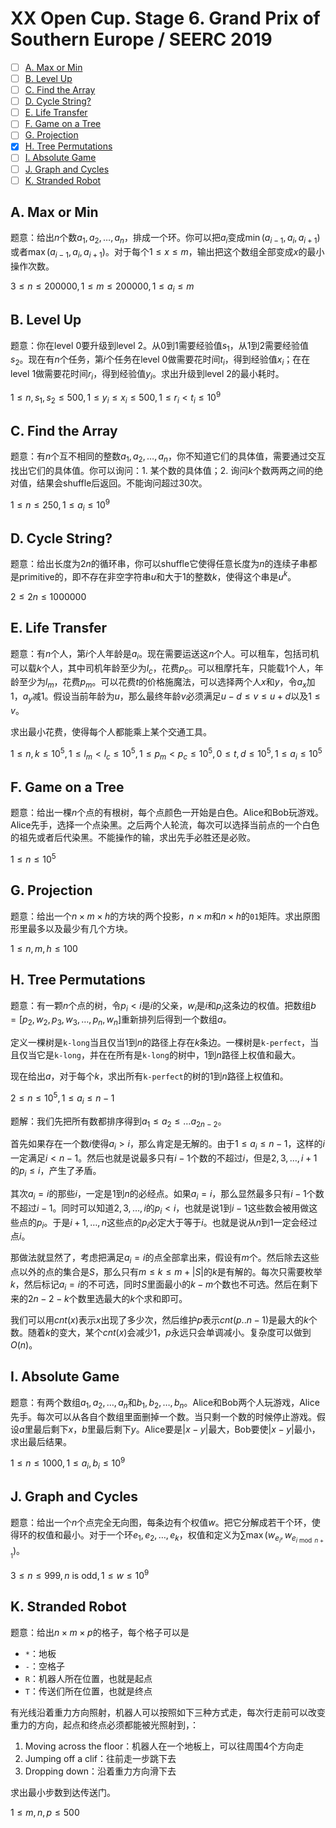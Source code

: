 # XX Open Cup. Stage 6. Grand Prix of Southern Europe / SEERC 2019

+ [ ] [A. Max or Min](https://official.contest.yandex.ru/opencupXX/contest/14765/problems/A/)
+ [ ] [B. Level Up](https://official.contest.yandex.ru/opencupXX/contest/14765/problems/B/)
+ [ ] [C. Find the Array](https://official.contest.yandex.ru/opencupXX/contest/14765/problems/C/)
+ [ ] [D. Cycle String?](https://official.contest.yandex.ru/opencupXX/contest/14765/problems/D/)
+ [ ] [E. Life Transfer](https://official.contest.yandex.ru/opencupXX/contest/14765/problems/E/)
+ [ ] [F. Game on a Tree](https://official.contest.yandex.ru/opencupXX/contest/14765/problems/F/)
+ [ ] [G. Projection](https://official.contest.yandex.ru/opencupXX/contest/14765/problems/G/)
+ [x] [H. Tree Permutations](https://official.contest.yandex.ru/opencupXX/contest/14765/problems/H/)
+ [ ] [I. Absolute Game](https://official.contest.yandex.ru/opencupXX/contest/14765/problems/I/)
+ [ ] [J. Graph and Cycles](https://official.contest.yandex.ru/opencupXX/contest/14765/problems/J/)
+ [ ] [K. Stranded Robot](https://official.contest.yandex.ru/opencupXX/contest/14765/problems/K/)

## A. Max or Min

题意：给出$n$个数$a_1,a_2,\dots,a_n$，排成一个环。你可以把$a_i$变成$\min(a_{i-1},a_i,a_{i+1})$或者$\max(a_{i-1},a_i,a_{i+1})$。对于每个$1 \le x \le m$，输出把这个数组全部变成$x$的最小操作次数。

$3 \le n \le 200000, 1 \le m \le 200000, 1 \le a_i \le m$

## B. Level Up

题意：你在level $0$要升级到level $2$。从$0$到$1$需要经验值$s_1$，从$1$到$2$需要经验值$s_2$。现在有$n$个任务，第$i$个任务在level $0$做需要花时间$t_i$，得到经验值$x_i$；在在level $1$做需要花时间$r_i$，得到经验值$y_i$。求出升级到level $2$的最小耗时。

$1 \le n, s_1, s_2 \le 500, 1 \le y_i \le x_i \le 500, 1 \le r_i < t_i \le 10^9$

## C. Find the Array

题意：有$n$个互不相同的整数$a_1,a_2,\dots,a_n$，你不知道它们的具体值，需要通过交互找出它们的具体值。你可以询问：1. 某个数的具体值；2. 询问$k$个数两两之间的绝对值，结果会shuffle后返回。不能询问超过$30$次。

$1 \le n \le 250, 1 \le a_i \le 10^9$

## D. Cycle String?

题意：给出长度为$2n$的循环串，你可以shuffle它使得任意长度为$n$的连续子串都是primitive的，即不存在非空字符串$u$和大于$1$的整数$k$，使得这个串是$u^k$。

$2 \le 2n \le 1000000$

## E. Life Transfer

题意：有$n$个人，第$i$个人年龄是$a_i$。现在需要运送这$n$个人。可以租车，包括司机可以载$k$个人，其中司机年龄至少为$l_c$，花费$p_c$。可以租摩托车，只能载$1$个人，年龄至少为$l_m$，花费$p_m$。可以花费$t$的价格施魔法，可以选择两个人$x$和$y$，令$a_x$加$1$，$a_y$减$1$。假设当前年龄为$u$，那么最终年龄$v$必须满足$u-d \le v \le u+d$以及$1 \le v$。

求出最小花费，使得每个人都能乘上某个交通工具。

$1 \le n, k \le 10^5, 1 \le l_m < l_c \le 10^5, 1 \le p_m < p_c \le 10^5, 0 \le t, d \le 10^5, 1 \le a_i \le 10^5$

## F. Game on a Tree

题意：给出一棵$n$个点的有根树，每个点颜色一开始是白色。Alice和Bob玩游戏。Alice先手，选择一个点染黑。之后两个人轮流，每次可以选择当前点的一个白色的祖先或者后代染黑。不能操作的输，求出先手必胜还是必败。

$1 \le n \le 10^5$

## G. Projection

题意：给出一个$n \times m \times h$的方块的两个投影，$n \times m$和$n \times h$的`01`矩阵。求出原图形里最多以及最少有几个方块。

$1 \le n, m, h \le 100$

## H. Tree Permutations

题意：有一颗$n$个点的树，令$p_i < i$是$i$的父亲，$w_i$是$i$和$p_i$这条边的权值。把数组$b=[p_2,w_2,p_3,w_3,\dots,p_n,w_n]$重新排列后得到一个数组$a$。

定义一棵树是`k-long`当且仅当$1$到$n$的路径上存在$k$条边。一棵树是`k-perfect`，当且仅当它是`k-long`，并在在所有是`k-long`的树中，$1$到$n$路径上权值和最大。

现在给出$a$，对于每个$k$，求出所有`k-perfect`的树的$1$到$n$路径上权值和。

$2 \le n \le 10^5, 1 \le a_i \le n-1$

题解：我们先把所有数都排序得到$a_1 \le a_2 \le \dots a_{2n-2}$。

首先如果存在一个数$i$使得$a_i > i$，那么肯定是无解的。由于$1 \le a_i \le n-1$，这样的$i$一定满足$i < n - 1$。然后也就是说最多只有$i-1$个数的不超过$i$，但是$2,3,\dots,i+1$的$p_i \le i$，产生了矛盾。

其次$a_i=i$的那些$i$，一定是$1$到$n$的必经点。如果$a_i=i$，那么显然最多只有$i-1$个数不超过$i-1$。同时可以知道$2,3,\dots,i$的$p_i < i$，也就是说$1$到$i-1$这些数会被用做这些点的$p_i$。于是$i+1,\dots,n$这些点的$p_i$必定大于等于$i$。也就是说从$n$到$1$一定会经过点$i$。

那做法就显然了，考虑把满足$a_i=i$的点全部拿出来，假设有$m$个。然后除去这些点以外的点的集合是$S$，那么只有$m \le k \le m + |S|$的$k$是有解的。每次只需要枚举$k$，然后标记$a_i=i$的不可选，同时$S$里面最小的$k-m$个数也不可选。然后在剩下来的$2n-2-k$个数里选最大的$k$个求和即可。

我们可以用$cnt(x)$表示$x$出现了多少次，然后维护$p$表示$cnt(p..n-1)$是最大的$k$个数。随着$k$的变大，某个$cnt(x)$会减少$1$，$p$永远只会单调减小。复杂度可以做到$O(n)$。

## I. Absolute Game

题意：有两个数组$a_1,a_2,\dots,a_n$和$b_1,b_2,\dots,b_n$。Alice和Bob两个人玩游戏，Alice先手。每次可以从各自个数组里面删掉一个数。当只剩一个数的时候停止游戏。假设$a$里最后剩下$x$，$b$里最后剩下$y$。Alice要是$|x-y|$最大，Bob要使$|x-y|$最小，求出最后结果。

$1 \le n \le 1000, 1 \le a_i, b_i \le 10^9$

## J. Graph and Cycles

题意：给出一个$n$个点完全无向图，每条边有个权值$w$。把它分解成若干个环，使得环的权值和最小。对于一个环$e_1,e_2,\dots,e_k$，权值和定义为$\sum \max(w_{e_i},w_{e_{i \bmod n + 1}})$。

$3 \le n \le 999, n \text{ is odd}, 1 \le w \le 10^9$

## K. Stranded Robot

题意：给出$n \times m \times p$的格子，每个格子可以是

+ `*`：地板
+ `-`：空格子
+ `R`：机器人所在位置，也就是起点
+ `T`：传送们所在位置，也就是终点

有光线沿着重力方向照射，机器人可以按照如下三种方式走，每次行走前可以改变重力的方向，起点和终点必须都能被光照射到，：

1. Moving across the floor：机器人在一个地板上，可以往周围$4$个方向走
2. Jumping off a clif：往前走一步跳下去
3. Dropping down：沿着重力方向滑下去

求出最小步数到达传送门。

$1 \le m, n, p \le 500$
